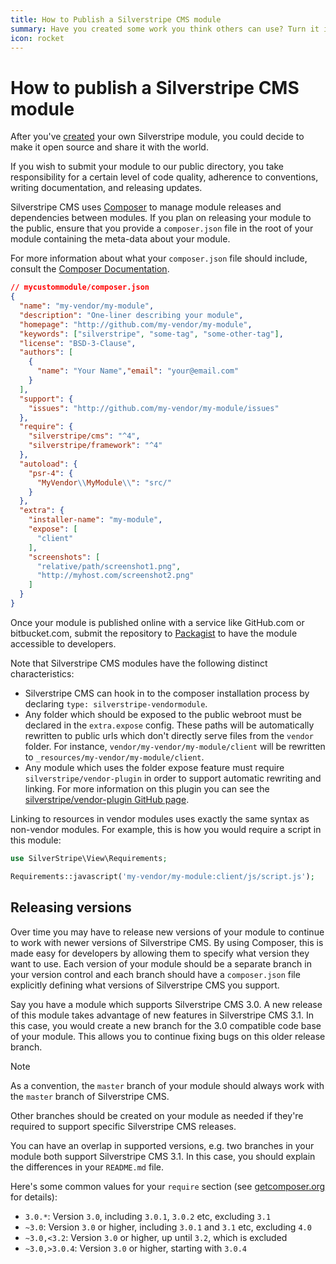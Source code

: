 ```yaml
---
title: How to Publish a Silverstripe CMS module
summary: Have you created some work you think others can use? Turn it into a module and share it.
icon: rocket
---
```


# How to publish a Silverstripe CMS module

After you've [created](../modules#create) your own Silverstripe module,
you could decide to make it open source and share it with the world.

If you wish to submit your module to our public directory, you take responsibility for a certain level of code quality,
adherence to conventions, writing documentation, and releasing updates.

Silverstripe CMS uses [Composer](../../../getting_started/composer/) to manage module releases and dependencies between
modules. If you plan on releasing your module to the public, ensure that you provide a `composer.json` file in the root
of your module containing the meta-data about your module.

For more information about what your `composer.json` file should include, consult the
[Composer Documentation](http://getcomposer.org/doc/01-basic-usage.md).

```json
// mycustommodule/composer.json
{
  "name": "my-vendor/my-module",
  "description": "One-liner describing your module",
  "homepage": "http://github.com/my-vendor/my-module",
  "keywords": ["silverstripe", "some-tag", "some-other-tag"],
  "license": "BSD-3-Clause",
  "authors": [
    {
      "name": "Your Name","email": "your@email.com"
    }
  ],
  "support": {
    "issues": "http://github.com/my-vendor/my-module/issues"
  },
  "require": {
    "silverstripe/cms": "^4",
    "silverstripe/framework": "^4"
  },
  "autoload": {
    "psr-4": {
      "MyVendor\\MyModule\\": "src/"
    }
  },
  "extra": {
    "installer-name": "my-module",
    "expose": [
      "client"
    ],
    "screenshots": [
      "relative/path/screenshot1.png",
      "http://myhost.com/screenshot2.png"
    ]
  }
}
```

Once your module is published online with a service like GitHub.com or bitbucket.com, submit the repository to
[Packagist](https://packagist.org/) to have the module accessible to developers.

Note that Silverstripe CMS modules have the following distinct characteristics:

- Silverstripe CMS can hook in to the composer installation process by declaring `type: silverstripe-vendormodule`.
- Any folder which should be exposed to the public webroot must be declared in the `extra.expose` config.
   These paths will be automatically rewritten to public urls which don't directly serve files from the `vendor`
   folder. For instance, `vendor/my-vendor/my-module/client` will be rewritten to
   `_resources/my-vendor/my-module/client`.
- Any module which uses the folder expose feature must require `silverstripe/vendor-plugin` in order to
   support automatic rewriting and linking. For more information on this plugin you can see the
   [silverstripe/vendor-plugin GitHub page](https://github.com/silverstripe/vendor-plugin).

Linking to resources in vendor modules uses exactly the same syntax as non-vendor modules. For example,
this is how you would require a script in this module:

```php
use SilverStripe\View\Requirements;

Requirements::javascript('my-vendor/my-module:client/js/script.js');
```

## Releasing versions

Over time you may have to release new versions of your module to continue to work with newer versions of Silverstripe CMS.
By using Composer, this is made easy for developers by allowing them to specify what version they want to use. Each
version of your module should be a separate branch in your version control and each branch should have a `composer.json`
file explicitly defining what versions of Silverstripe CMS you support.

Say you have a module which supports Silverstripe CMS 3.0. A new release of this module takes advantage of new features
in Silverstripe CMS 3.1. In this case, you would create a new branch for the 3.0 compatible code base of your module. This
allows you to continue fixing bugs on this older release branch.

> [!NOTE]
> As a convention, the `master` branch of your module should always work with the `master` branch of Silverstripe CMS.

Other branches should be created on your module as needed if they're required to support specific Silverstripe CMS releases.

You can have an overlap in supported versions, e.g. two branches in your module both support Silverstripe CMS 3.1. In this
case, you should explain the differences in your `README.md` file.

Here's some common values for your `require` section
(see [getcomposer.org](http://getcomposer.org/doc/01-basic-usage.md#package-versions) for details):

- `3.0.*`: Version `3.0`, including `3.0.1`, `3.0.2` etc, excluding `3.1`
- `~3.0`: Version `3.0` or higher, including `3.0.1` and `3.1` etc, excluding `4.0`
- `~3.0,<3.2`: Version `3.0` or higher, up until `3.2`, which is excluded
- `~3.0,>3.0.4`: Version `3.0` or higher, starting with `3.0.4`
